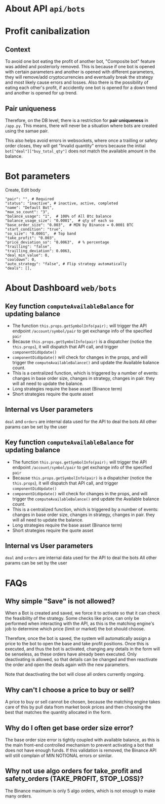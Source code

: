 # About API `api/bots`

# Profit canibalization

## Context
To avoid one bot eating the profit of another bot, "Composite bot" feature was added and posteriorly removed. This is because if one bot is opened with certain parameters and another is opened with different parameters, they will remove/add cryptocurrencies and eventually break the strategy and most likely cause errors and losses. Also there is the possibility of eating each other's profit, if accidently one bot is opened for a down trend and another is opened for up trend.


## Pair uniqueness
Therefore, on the DB level, there is a restriction for **pair uniqueness** in `/app.py`. This means, there will never be a situation where bots are created using the samae pair.

This also helps avoid errors in websockets, where once a trailling or safety order closes, they will get "Invalid quantity" errors because the initial `bot["deal"]["buy_total_qty"]` does not match the available amount in the balance.


# Bot parameters

Create, Edit body

```
"pair": "", # Required
"status": "inactive", # inactive, active, completed
"name": "Default Bot",
"max_so_count": "3",
"balance_usage": "1",  # 100% of All Btc balance
"balance_usage_size": "0.0001",  # qty of each so
"base_order_size": "0.003",  # MIN by Binance = 0.0001 BTC
"start_condition": "true",
"so_size": "0.0001",  # Top band
"take_profit": "0.003",
"price_deviation_so": "0.0063",  # % percentage
"trailling": "false",
"trailling_deviation": 0.0063,
"deal_min_value": 0,
"cooldown": 0,
"auto_strategy": "false", # Flip strategy automatically
"deals": [],
```


# About Dashboard `web/bots`

## Key function `computeAvailableBalance` for updating balance

- The function `this.props.getSymbolInfo(pair);` will trigger the API endpoint `/account/symbol/pair` to get exchange info of the specified `pair`
- Because `this.props.getSymbolInfo(pair)` is a dispatcher (notice the `this.props`), it will dispatch that API call, and trigger `componentDidUpdate()`
- `componentDidUpdate()` will check for changes in the props, and will trigger the `computeAvailableBalance()` and update the Available balance count.
- This is a centralized function, which is triggered by a number of events: changes in base order size, changes in strategy, changes in pair. they will all need to update the balance.
- Long strategies require the base asset (Binance term)
- Short strategies require the quote asset


## Internal vs User parameters

`deal` and `orders` are internal data used for the API to deal the bots
All other params can be set by the user

## Key function `computeAvailableBalance` for updating balance

- The function `this.props.getSymbolInfo(pair);` will trigger the API endpoint `/account/symbol/pair` to get exchange info of the specified `pair`
- Because `this.props.getSymbolInfo(pair)` is a dispatcher (notice the `this.props`), it will dispatch that API call, and trigger `componentDidUpdate()`
- `componentDidUpdate()` will check for changes in the props, and will trigger the `computeAvailableBalance()` and update the Available balance count.
- This is a centralized function, which is triggered by a number of events: changes in base order size, changes in strategy, changes in pair. they will all need to update the balance.
- Long strategies require the base asset (Binance term)
- Short strategies require the quote asset


## Internal vs User parameters

`deal` and `orders` are internal data used for the API to deal the bots
All other params can be set by the user

# FAQs

## Why simple "Save" is not allowed?
When a Bot is created and saved, we force it to activate so that it can check the feasibility of the strategy. Some checks like price, can only be performed when interacting with the API, as this is the matching engine's job to determine which price (limit or market) the bot should choose.

Therefore, once the bot is saved, the system will automatically assign a price to the bot to open the base and take profit positions. Once this is executed, and thus the bot is activated, changing any details in the form will be senseless, as these orders have already been executed. Only deactivating is allowed, so that details can be changed and then reactivate the order and open the deals again with the new parameters.

Note that deactivating the bot will close all orders currently ongoing.
## Why can't I choose a price to buy or sell?
A price to buy or sell cannot be chosen, because the matching engine takes care of this by pull data from market book prices and then choosing the best that matches the quantity allocated in the form.

## Why do I often get base order size error?
The base order size error is tightly coupled with available balance, as this is the main front-end controlled mechanism to prevent activating a bot that does not have enough funds. If this validation is removed, the Binance API will still complain of MIN NOTIONAL errors or similar.

## Why not use algo orders for take_profit and safety_orders (TAKE_PROFIT, STOP_LOSS)?
The Binance maximum is only 5 algo orders, which is not enough to make many orders.
